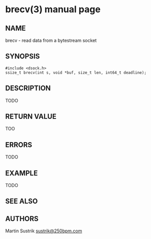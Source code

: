 # brecv(3) manual page

## NAME

brecv - read data from a bytestream socket

## SYNOPSIS

```
#include <dsock.h>
ssize_t brecv(int s, void *buf, size_t len, int64_t deadline);
```

## DESCRIPTION

TODO

## RETURN VALUE

TOO

## ERRORS

TODO

## EXAMPLE

TODO

## SEE ALSO

## AUTHORS

Martin Sustrik <sustrik@250bpm.com>

